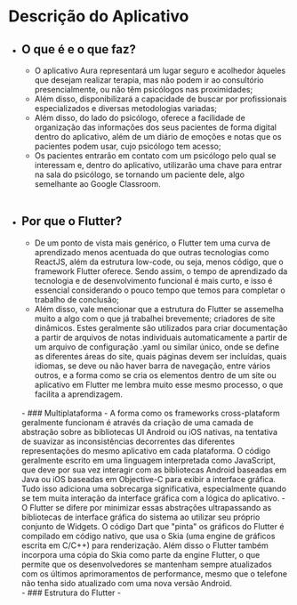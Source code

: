 # Descrição do Aplicativo

- ## O que é e o que faz?
	- O aplicativo Aura representará um lugar seguro e acolhedor àqueles que desejam realizar terapia, mas não podem ir ao consultório presencialmente, ou não têm psicólogos nas proximidades;
	- Além disso, disponibilizará a capacidade de buscar por profissionais especializados e diversas metodologias variadas;
	- Além disso, do lado do psicólogo, oferece a facilidade de organização das informações dos seus pacientes de forma digital dentro do aplicativo, além de um diário de emoções e notas que os pacientes podem usar, cujo psicólogo tem acesso;
	- Os pacientes entrarão em contato com um psicólogo pelo qual se interessam e, dentro do aplicativo, utilizarão uma chave para entrar na sala do psicólogo, se tornando um paciente dele, algo semelhante ao Google Classroom.
	<br>
- ## Por que o Flutter?
	- De um ponto de vista mais genérico, o Flutter tem uma curva de aprendizado menos acentuada do que outras tecnologias como ReactJS, além da estrutura low-code, ou seja, menos código, que o framework Flutter oferece. Sendo assim, o tempo de aprendizado da tecnologia e de desenvolvimento funcional é mais curto, e isso é essencial considerando o pouco tempo que temos para completar o trabalho de conclusão;
	- Além disso, vale mencionar que a estrutura do Flutter se assemelha muito a algo com o que já trabalhei brevemente; criadores de site dinâmicos. Estes geralmente são utilizados para criar documentação a partir de arquivos de notas individuais automaticamente a partir de um arquivo de configuração .yaml ou similar único, onde se define as diferentes áreas do site, quais páginas devem ser incluídas, quais idiomas, se deve ou não haver barra de navegação, entre vários outros, e a forma como se cria os elementos dentro de um site ou aplicativo em Flutter me lembra muito esse mesmo processo, o que facilita a aprendizagem.
	<br>
	- ### Multiplataforma
		- A forma como os frameworks cross-plataform geralmente funcionam é através da criação de uma camada de abstração sobre as bibliotecas UI Android ou iOS nativas, na tentativa de suavizar as inconsistências decorrentes das diferentes representações do mesmo aplicativo em cada plataforma. O código geralmente escrito em uma linguagem interpretada como JavaScript, que deve por sua vez interagir com as bibliotecas Android baseadas em Java ou iOS baseadas em Objective-C para exibir a interface gráfica. Tudo isso adiciona uma sobrecarga significativa, especialmente quando se tem muita interação da interface gráfica com a lógica do aplicativo.
		- O Flutter se difere por minimizar essas abstrações ultrapassando as bibliotecas de interface gráfica do sistema ao utilizar seu próprio conjunto de Widgets. O código Dart que "pinta" os gráficos do Flutter é compilado em código nativo, que usa o Skia (uma engine de gráficos escrita em C/C++) para renderização. Além disso o Flutter também incorpora uma cópia do Skia como parte da engine Flutter, o que permite que os desenvolvedores se mantenham sempre atualizados com os últimos aprimoramentos de performance, mesmo que o telefone não tenha sido atualizado com uma nova versão Android.
		<br>
	- ### Estrutura do Flutter
		- 
		<br>